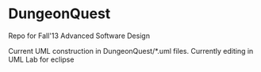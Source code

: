 DungeonQuest
============

Repo for Fall'13 Advanced Software Design


Current UML construction in DungeonQuest/*.uml files.
Currently editing in UML Lab for eclipse

